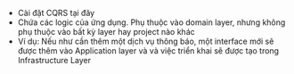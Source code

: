- Cài đặt CQRS tại đây
- Chứa các logic của ứng dụng. Phụ thuộc vào domain layer, nhưng không phụ thuộc vào bất kỳ layer hay project nào khác
- Ví dụ: Nếu như cần thêm một dịch vụ thông báo, một interface mới sẽ được thêm vào Application layer và và việc triển khai sẽ được tạo trong Infrastructure Layer